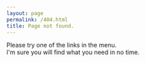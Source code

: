 ```yaml
---
layout: page
permalink: /404.html
title: Page not found.
---
```


Please try one of the links in the menu.  
I'm sure you will find what you need in no time.